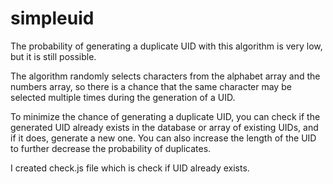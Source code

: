 # simpleuid


The probability of generating a duplicate UID with this algorithm is very low, but it is still possible.

The algorithm randomly selects characters from the alphabet array and the numbers array, so there is a chance that the same character may be selected multiple times during the generation of a UID.

To minimize the chance of generating a duplicate UID, you can check if the generated UID already exists in the database or array of existing UIDs, and if it does, generate a new one. You can also increase the length of the UID to further decrease the probability of duplicates.


I created check.js file which is check if UID already exists.

